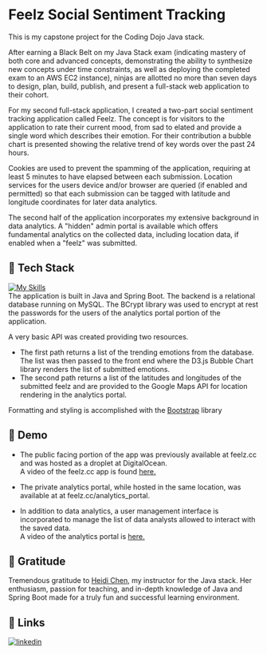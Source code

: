 
# Feelz Social Sentiment Tracking

This is my capstone project for the Coding Dojo Java stack. 

After earning a Black Belt on my Java Stack exam (indicating mastery of both core and advanced concepts, demonstrating the ability to synthesize new concepts under time constraints, as well as deploying the completed exam to an AWS EC2 instance), ninjas are allotted no more than seven days to design, plan, build, publish, and present a full-stack web application to their cohort.

For my second full-stack application, I created a two-part social sentiment tracking application called Feelz. The concept is for visitors to the application to rate their current mood, from sad to elated and provide a single word which describes their emotion. For their contribution a bubble chart is presented showing the relative trend of key words over the past 24 hours.

Cookies are used to prevent the spamming of the application, requiring at least 5 minutes to have elapsed between each submission. Location services for the users device and/or browser are queried (if enabled and permitted) so that each submission can be tagged with latitude and longitude coordinates for later data analytics.

The second half of the application incorporates my extensive background in data analytics. A "hidden" admin portal is available which offers fundamental analytics on the collected data, including location data, if enabled when a "feelz" was submitted.

## 👾 Tech Stack
[![My Skills](https://skillicons.dev/icons?i=java,spring,mysql,js,jquery,html,css,bootstrap)](https://skillicons.dev)  
The application is built in Java and Spring Boot. The backend is a relational database running on MySQL. The BCrypt library was used to encrypt at rest the passwords for the users of the analytics portal portion of the application.

A very basic API was created providing two resources.
* The first path returns a list of the trending emotions from the database. The list was then passed to the front end where the D3.js Bubble Chart library renders the list of submitted emotions.  
* The second path returns a list of the latitudes and longitudes of the submitted feelz and are provided to the Google Maps API for location rendering in the analytics portal.

Formatting and styling is accomplished with the [Bootstrap](https://getbootstrap.com/) library

## 🍿 Demo
* The public facing portion of the app was previously available at feelz.cc and was hosted as a droplet at DigitalOcean.  
A video of the feelz.cc app is found [here.](https://youtu.be/h05iwgrIGwI)  

* The private analytics portal, while hosted in the same location, was available at at feelz.cc/analytics_portal.  
* In addition to data analytics, a user management interface is incorporated to manage the list of data analysts allowed to interact with the saved data.  
A video of the analytics portal is [here.](https://youtu.be/Rb318j61OX8)

## 🙏 Gratitude
Tremendous gratitude to [Heidi Chen](https://www.linkedin.com/in/heidi115/), my instructor for the Java stack. Her enthusiasm, passion for teaching, and in-depth knowledge of Java and Spring Boot made for a truly fun and successful learning environment. 

## 🔗 Links
[![linkedin](https://img.shields.io/badge/linkedin-0A66C2?style=for-the-badge&logo=linkedin&logoColor=white)](https://www.linkedin.com/in/brianjlucius)




